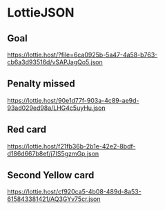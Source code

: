 # LottieJSON

## Goal
https://lottie.host/?file=6ca0925b-5a47-4a58-b763-cb6a3d93516d/vSAPJagQo5.json

## Penalty missed
https://lottie.host/90e1d77f-903a-4c89-ae9d-93ad029ed98a/LHG4c5uyHu.json

## Red card
https://lottie.host/f21fb36b-2b1e-42e2-8bdf-d186d667b8ef/j7IS5gzmGp.json

## Second Yellow card
https://lottie.host/cf920ca5-4b08-489d-8a53-615843381421/AQ3GYv75cr.json



